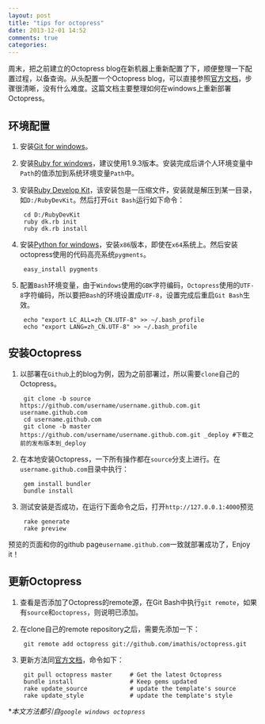 ```yaml
---
layout: post
title: "tips for octopress"
date: 2013-12-01 14:52
comments: true
categories: 
---
```

周末，把之前建立的Octopress blog在新机器上重新配置了下，顺便整理一下配置过程，以备查询。从头配置一个Octopress blog，可以直接参照[官方文档](http://octopress.org/docs/setup/)，步骤很清晰，没有什么难度。这篇文档主要整理如何在windows上重新部署Octopress。
<!--more-->
环境配置
----------
1. 安装[Git for windows](DefaultConfig.bin)。
2. 安装[Ruby for windows](http://rubyinstaller.org/downloads/)，建议使用1.9.3版本。安装完成后讲个人环境变量中`Path`的值添加到系统环境变量`Path`中。
3. 安装[Ruby Develop Kit](http://rubyinstaller.org/downloads/)，该安装包是一压缩文件，安装就是解压到某一目录，如`D:/RubyDevKit`。然后打开`Git Bash`运行如下命令：

		cd D:/RubyDevKit
		ruby dk.rb init
		ruby dk.rb install

4. 安装[Python for windows](http://www.activestate.com/activepython/downloads)，安装`x86`版本，即使在`x64`系统上。然后安装octopress使用的代码高亮系统`pygments`。

		easy_install pygments

5. 配置`Bash`环境变量，由于`Windows`使用的`GBK`字符编码，`Octopress`使用的`UTF-8`字符编码，所以要把`Bash`的环境设置成`UTF-8`，设置完成后重启`Git Bash`生效。

		echo "export LC_ALL=zh_CN.UTF-8" >> ~/.bash_profile
		echo "export LANG=zh_CN.UTF-8" >> ~/.bash_profile

安装Octopress
-------------
1. 以部署在`Github`上的blog为例，因为之前部署过，所以需要`clone`自己的Octopress。

		git clone -b source https://github.com/username/username.github.com.git username.github.com
		cd username.github.com 
		git clone -b master https://github.com/username/username.github.com.git _deploy #下载之前的发布版本到_deploy

2. 在本地安装Octopress，一下所有操作都在`source`分支上进行。在`username.github.com`目录中执行：

		gem install bundler
		bundle install

3. 测试安装是否成功，在运行下面命令之后，打开`http://127.0.0.1:4000`预览

		rake generate
		rake preview

预览的页面和你的github page`username.github.com`一致就部署成功了，Enjoy it！

更新Octopress
--------------
1. 查看是否添加了Octopress的remote源，在Git Bash中执行`git remote`，如果有`source`和`octopress`，则说明已添加。
2. 在clone自己的remote repository之后，需要先添加一下：

		git remote add octopress git://github.com/imathis/octopress.git

3. 更新方法同[官方文档](http://octopress.org/docs/updating/)，命令如下：

		git pull octopress master     # Get the latest Octopress
		bundle install                # Keep gems updated
		rake update_source            # update the template's source
		rake update_style             # update the template's style


**本文方法都引自`google windows octopress`*